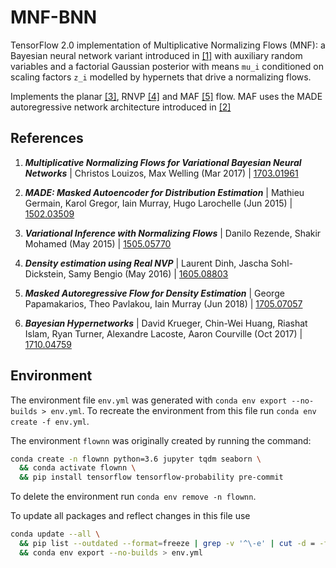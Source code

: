 # MNF-BNN

TensorFlow 2.0 implementation of Multiplicative Normalizing Flows (MNF): a Bayesian neural network variant introduced in [[1]](#mnf-bnn) with auxiliary random variables and a factorial Gaussian posterior with means `mu_i` conditioned on scaling factors `z_i` modelled by hypernets that drive a normalizing flows.

Implements the planar [[3]](#vi-nf), RNVP [[4]](#rnvp) and MAF [[5]](#maf) flow. MAF uses the MADE autoregressive network architecture introduced in [[2]](#made)

## References

1. <a id="mnf-bnn"></a> **_Multiplicative Normalizing Flows for Variational Bayesian Neural Networks_** | Christos Louizos, Max Welling (Mar 2017) | [1703.01961](https://arxiv.org/abs/1703.01961)

2. <a id="made"></a> **_MADE: Masked Autoencoder for Distribution Estimation_** | Mathieu Germain, Karol Gregor, Iain Murray, Hugo Larochelle (Jun 2015) | [1502.03509](https://arxiv.org/abs/1502.03509)

3. <a id="vi-nf"></a> **_Variational Inference with Normalizing Flows_** | Danilo Rezende, Shakir Mohamed (May 2015) | [1505.05770](https://arxiv.org/abs/1505.05770)

4. <a id="rnvp"></a> **_Density estimation using Real NVP_** | Laurent Dinh, Jascha Sohl-Dickstein, Samy Bengio (May 2016) | [1605.08803](https://arxiv.org/abs/1605.08803)

5. <a id="maf"></a> **_Masked Autoregressive Flow for Density Estimation_** | George Papamakarios, Theo Pavlakou, Iain Murray (Jun 2018) | [1705.07057](https://arxiv.org/abs/1705.07057)

6. <a id="bay-hyp"></a> **_Bayesian Hypernetworks_** | David Krueger, Chin-Wei Huang, Riashat Islam, Ryan Turner, Alexandre Lacoste, Aaron Courville (Oct 2017) | [1710.04759](https://arxiv.org/abs/1710.04759)

## Environment

The environment file `env.yml` was generated with `conda env export --no-builds > env.yml`. To recreate the environment from this file run `conda env create -f env.yml`.

The environment `flownn` was originally created by running the command:

```sh
conda create -n flownn python=3.6 jupyter tqdm seaborn \
  && conda activate flownn \
  && pip install tensorflow tensorflow-probability pre-commit
```

To delete the environment run `conda env remove -n flownn`.

To update all packages and reflect changes in this file use

```sh
conda update --all \
  && pip list --outdated --format=freeze | grep -v '^\-e' | cut -d = -f 1  | xargs -n1 pip install -U \
  && conda env export --no-builds > env.yml
```
